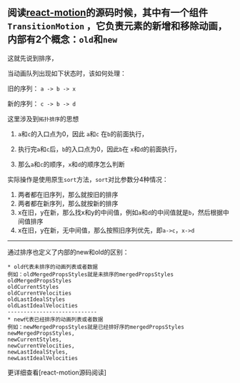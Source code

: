 
阅读[react-motion](https://github.com/chenglou/react-motion)的源码时候，其中有一个组件`TransitionMotion`
，它负责元素的新增和移除动画，内部有2个概念：`old`和`new`
------------
这就先说到排序，

当动画队列出现如下状态时，该如何处理：

旧的序列： `a -> b -> x`

新的序列： `c -> b -> d`

这里涉及到`拓扑排序`的思想

1. `a`和`c`的入口点为0，因此 `a`和`c` 在`b`的前面执行，

2. 执行完`a`和`c`后，`b`的入口点为0，因此`b`在 `x`和`d`的前面执行，

3. 那么`a`和`c`的顺序，`x`和`d`的顺序怎么判断

实际操作是使用原生`sort`方法，`sort`对比参数分4种情况：
1. 两者都在旧序列，那么就按旧的排序
2. 两者都在新序列，那么就按新的排序
3. x在旧，y在新，那么找x和y的中间值，例如`a`和`d`的中间值就是`b`，然后根据中间值排序
4. x在旧，y在新，无中间值，那么按照旧序列优先，即`a->c`，`x->d`

----------
通过排序也定义了内部的new和old的区别：
```
* old代表未排序的动画列表或者数据
例如：oldMergedPropsStyles就是未排序的mergedPropsStyles
oldMergedPropsStyles
oldCurrentStyles
oldCurrentVelocities
oldLastIdealStyles
oldLastIdealVelocities
----------------------------
* new代表已经排序的动画列表或者数据
例如：newMergedPropsStyles就是已经排好序的mergedPropsStyles
newMergedPropsStyles, 
newCurrentStyles, 
newCurrentVelocities, 
newLastIdealStyles, 
newLastIdealVelocities
```

更详细查看[react-motion源码阅读]